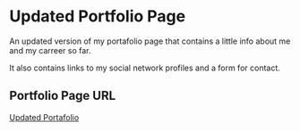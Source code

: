 # Updated Portfolio Page



An updated version of my portafolio page that contains a little info about me and my carreer so far.

It also contains links to my social network profiles and a form for contact.

## Portfolio Page URL

[Updated Portafolio](https://jpineda30.github.io/portafolio-v4/)
